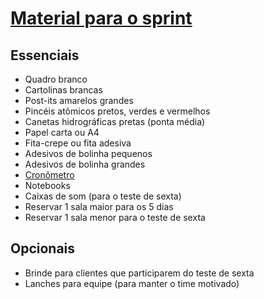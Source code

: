 # [Material para o sprint](https://www.thesprintbook.com/supplies)

## Essenciais
- Quadro branco
- Cartolinas brancas
- Post-its amarelos grandes 
- Pincéis atômicos pretos, verdes e vermelhos
- Canetas hidrográficas pretas (ponta média)
- Papel carta ou A4
- Fita-crepe ou fita adesiva
- Adesivos de bolinha pequenos
- Adesivos de bolinha grandes
- [Cronômetro](http://timeronline.com.br)
- Notebooks
- Caixas de som (para o teste de sexta)
- Reservar 1 sala maior para os 5 dias
- Reservar 1 sala menor para o teste de sexta

## Opcionais
- Brinde para clientes que participarem do teste de sexta
- Lanches para equipe (para manter o time motivado)
